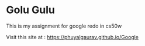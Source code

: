 # Golu Gulu
This is my assignment for google redo in cs50w

Visit this site at : https://phuyalgaurav.github.io/Google

